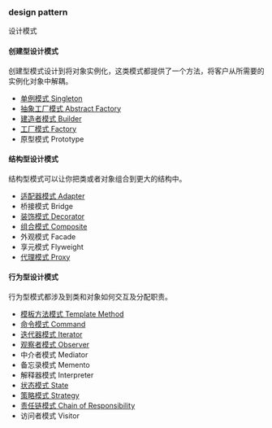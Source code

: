 ### design pattern
设计模式

#### 创建型设计模式
创建型模式设计到将对象实例化，这类模式都提供了一个方法，将客户从所需要的实例化对象中解耦。
- [单例模式 Singleton](https://github.com/yuechang/designPatterns/blob/master/src/com/yc/pattern/singleton/singleton.md#singleton-pattern)
- [抽象工厂模式 Abstract Factory](https://github.com/yuechang/designPatterns/blob/master/src/com/yc/pattern/factory/abstractFactory/abstract-factory.md#abstract-factory-pattern)
- [建造者模式 Builder](https://github.com/yuechang/designPatterns/blob/master/src/com/yc/pattern/builder/builder.md#builder-pattern)
- [工厂模式 Factory](https://github.com/yuechang/designPatterns/blob/master/src/com/yc/pattern/factory/factoryMethod/factory-method.md#factory-method-pattern)
- 原型模式 Prototype

#### 结构型设计模式
结构型模式可以让你把类或者对象组合到更大的结构中。
- [适配器模式 Adapter](https://github.com/yuechang/designPatterns/blob/master/src/com/yc/pattern/adapter/adapter.md#adapter-pattern)
- 桥接模式 Bridge
- [装饰模式 Decorator](https://github.com/yuechang/designPatterns/blob/master/src/com/yc/pattern/decorator/decorator.md#decorator-pattern)
- [组合模式 Composite](https://github.com/yuechang/designPatterns/blob/master/src/com/yc/pattern/composite/composite.md#composite-pattern)
- 外观模式 Facade
- 享元模式 Flyweight
- [代理模式 Proxy](https://github.com/yuechang/designPatterns/blob/master/src/com/yc/pattern/proxy/proxy.md#proxy-pattern)

#### 行为型设计模式
行为型模式都涉及到类和对象如何交互及分配职责。
- [模板方法模式 Template Method](https://github.com/yuechang/designPatterns/blob/master/src/com/yc/pattern/template/template.md#template-pattern)
- [命令模式 Command](https://github.com/yuechang/designPatterns/blob/master/src/com/yc/pattern/command/command.md#command-pattern)
- [迭代器模式 Iterator](https://github.com/yuechang/designPatterns/blob/master/src/com/yc/pattern/iterator/iterator.md#iterator-pattern)
- [观察者模式 Observer](https://github.com/yuechang/designPatterns/blob/master/src/com/yc/pattern/observer/observer.md#observer-pattern)
- 中介者模式 Mediator
- 备忘录模式 Memento
- 解释器模式 Interpreter
- [状态模式 State](https://github.com/yuechang/designPatterns/blob/master/src/com/yc/pattern/state/state.md#state-pattern)
- [策略模式 Strategy](https://github.com/yuechang/designPatterns/blob/master/src/com/yc/pattern/strategy/strategy.md)
- [责任链模式 Chain of Responsibility](https://github.com/yuechang/designPatterns/blob/master/src/com/yc/pattern/chainofrespo/chainOfResponsibility.md#chain-of-responsibility-pattern)
- 访问者模式 Visitor
